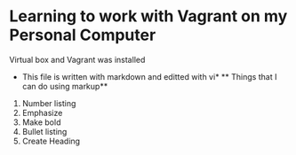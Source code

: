 # Learning to work with Vagrant on my Personal Computer
Virtual box and Vagrant was installed
* This file is written with markdown and editted with vi*
** Things that I can do using markup**
1. Number listing 
2. Emphasize
3. Make bold
4. Bullet listing
5. Create Heading


